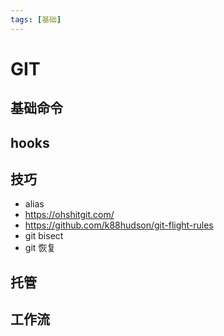 ```yaml
---
tags: [基础]
---
```


# GIT

## 基础命令

## hooks

## 技巧

-   alias
-   https://ohshitgit.com/
-   https://github.com/k88hudson/git-flight-rules
-   git bisect
-   git 恢复

## 托管

## 工作流
